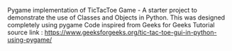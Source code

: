 Pygame implementation of TicTacToe Game - A starter project to demonstrate the use of Classes and Objects in Python.
This was designed completely using pygame
Code inspired from Geeks for Geeks Tutorial
source link : https://www.geeksforgeeks.org/tic-tac-toe-gui-in-python-using-pygame/